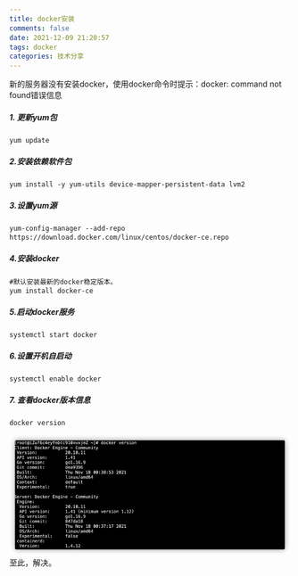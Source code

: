 ```yaml
---
title: docker安装
comments: false
date: 2021-12-09 21:20:57
tags: docker
categories: 技术分享
---
```

新的服务器没有安装docker，使用docker命令时提示：docker: command not found错误信息
##### 1. 更新yum包
```shell
yum update
```

##### 2.安装依赖软件包
```shell
yum install -y yum-utils device-mapper-persistent-data lvm2
```

##### 3.设置yum源
```shell
yum-config-manager --add-repo https://download.docker.com/linux/centos/docker-ce.repo
```
#####  4.安装docker
```shell
#默认安装最新的docker稳定版本。
yum install docker-ce
```
##### 5.启动docker服务
```shell
systemctl start docker
```
##### 6.设置开机自启动
```shell
systemctl enable docker
```
##### 7. 查看docker版本信息
```shell
docker version
```
![查看docker版本](./docker-01/1.png)
至此，解决。
